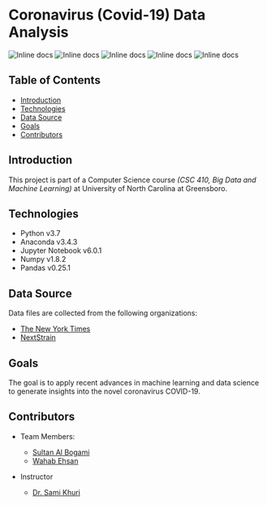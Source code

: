 # Coronavirus (Covid-19) Data Analysis

![Inline docs](https://img.shields.io/github/license/UNCG-CSC-410/covid-19-data-analysis?color=maroon)
![Inline docs](https://img.shields.io/github/contributors/UNCG-CSC-410/covid-19-data-analysis)
![Inline docs](https://img.shields.io/github/last-commit/UNCG-CSC-410/covid-19-data-analysis)
![Inline docs](https://img.shields.io/github/stars/UNCG-CSC-410/covid-19-data-analysis)
![Inline docs](https://img.shields.io/github/issues/UNCG-CSC-410/covid-19-data-analysis)


## Table of Contents

* [Introduction](#introduction)
* [Technologies](#technologies)
* [Data Source](#data-source)
* [Goals](#goals)
* [Contributors](#contributors)

## Introduction

This project is part of a Computer Science course *(CSC 410, Big Data and Machine Learning)* at University of North Carolina at Greensboro. 

## Technologies
	
* Python v3.7
* Anaconda v3.4.3
* Jupyter Notebook v6.0.1
* Numpy v1.8.2
* Pandas v0.25.1


## Data Source

Data files are collected from the following organizations:

* [The New York Times](https://github.com/nytimes/covid-19-data)
* [NextStrain](https://github.com/nextstrain/ncov)


## Goals
The goal is to apply recent advances in machine learning and data science to generate insights into the novel coronavirus COVID-19.  


## Contributors

* Team Members:
    * [Sultan Al Bogami](https://github.com/sultanalbogami)
    * [Wahab Ehsan](https://github.com/WahabEhsan)


* Instructor
    * [Dr. Sami Khuri](https://compsci.uncg.edu/faculty/sami-khuri/)
